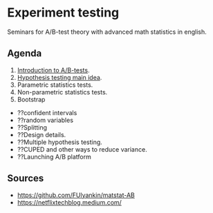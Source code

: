 # Experiment testing

Seminars for A/B-test theory with advanced math statistics in english. 

## Agenda

1. [Introduction to A/B-tests](https://nbviewer.org/github/MidiukinM/AB_statistics/blob/main/sem_01_intro.ipynb). 
2. [Hypothesis testing main idea](https://nbviewer.org/github/MidiukinM/AB_statistics/blob/main/sem_02_testing.ipynb). 
3. Parametric statistics tests.
4. Non-parametric statistics tests. 
5. Bootstrap


* ??confident intervals
* ??random variables
* ??Splitting
* ??Design details. 
* ??Multiple hypothesis testing.
* ??CUPED and other ways to reduce variance.
* ??Launching A/B platform


## Sources

- https://github.com/FUlyankin/matstat-AB
- https://netflixtechblog.medium.com/
